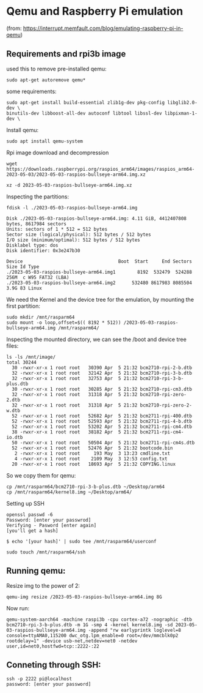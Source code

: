 # Qemu and Raspberry Pi emulation 
(from: https://interrupt.memfault.com/blog/emulating-raspberry-pi-in-qemu)

## Requirements and rpi3b image
used this to remove pre-installed qemu:
 ~~~
sudo apt-get autoremove qemu*
 ~~~

some requirements:
~~~
sudo apt-get install build-essential zlib1g-dev pkg-config libglib2.0-dev \
binutils-dev libboost-all-dev autoconf libtool libssl-dev libpixman-1-dev \
~~~
Install qemu:
  ~~~
sudo apt install qemu-system
~~~

Rpi image download and decompression
~~~
wget https://downloads.raspberrypi.org/raspios_arm64/images/raspios_arm64-2023-05-03/2023-05-03-raspios-bullseye-arm64.img.xz

xz -d 2023-05-03-raspios-bullseye-arm64.img.xz
~~~

Inspecting the partitions:
~~~
fdisk -l ./2023-05-03-raspios-bullseye-arm64.img

Disk ./2023-05-03-raspios-bullseye-arm64.img: 4.11 GiB, 4412407808 bytes, 8617984 sectors
Units: sectors of 1 * 512 = 512 bytes
Sector size (logical/physical): 512 bytes / 512 bytes
I/O size (minimum/optimal): 512 bytes / 512 bytes
Disklabel type: dos
Disk identifier: 0x3e247b30

Device                                   Boot  Start     End Sectors  Size Id Type
./2023-05-03-raspios-bullseye-arm64.img1        8192  532479  524288  256M  c W95 FAT32 (LBA)
./2023-05-03-raspios-bullseye-arm64.img2      532480 8617983 8085504  3.9G 83 Linux
~~~

We need the Kernel and the device tree for the emulation, by mounting the first partition:
~~~
sudo mkdir /mnt/rasparm64
sudo mount -o loop,offset=$(( 8192 * 512)) /2023-05-03-raspios-bullseye-arm64.img /mnt/rasparm64/
~~~

Inspecting the mounted directory, we can see the /boot and device tree files:
~~~
ls -ls /mnt/image/
total 30244
  30 -rwxr-xr-x 1 root root   30390 Apr  5 21:32 bcm2710-rpi-2-b.dtb
  32 -rwxr-xr-x 1 root root   32142 Apr  5 21:32 bcm2710-rpi-3-b.dtb
  32 -rwxr-xr-x 1 root root   32753 Apr  5 21:32 bcm2710-rpi-3-b-plus.dtb
  30 -rwxr-xr-x 1 root root   30285 Apr  5 21:32 bcm2710-rpi-cm3.dtb
  32 -rwxr-xr-x 1 root root   31318 Apr  5 21:32 bcm2710-rpi-zero-2.dtb
  32 -rwxr-xr-x 1 root root   31318 Apr  5 21:32 bcm2710-rpi-zero-2-w.dtb
  52 -rwxr-xr-x 1 root root   52682 Apr  5 21:32 bcm2711-rpi-400.dtb
  52 -rwxr-xr-x 1 root root   52593 Apr  5 21:32 bcm2711-rpi-4-b.dtb
  52 -rwxr-xr-x 1 root root   53202 Apr  5 21:32 bcm2711-rpi-cm4.dtb
  38 -rwxr-xr-x 1 root root   38182 Apr  5 21:32 bcm2711-rpi-cm4-io.dtb
  50 -rwxr-xr-x 1 root root   50504 Apr  5 21:32 bcm2711-rpi-cm4s.dtb
  52 -rwxr-xr-x 1 root root   52476 Apr  5 21:32 bootcode.bin
   2 -rwxr-xr-x 1 root root     193 May  3 13:23 cmdline.txt
   4 -rwxr-xr-x 1 root root    2109 May  3 12:53 config.txt
  20 -rwxr-xr-x 1 root root   18693 Apr  5 21:32 COPYING.linux
~~~

So we copy them for qemu:
~~~
cp /mnt/rasparm64/bcm2710-rpi-3-b-plus.dtb ~/Desktop/arm64
cp /mnt/rasparm64/kernel8.img ~/Desktop/arm64/
~~~

Setting up SSH
~~~
openssl passwd -6
Password: [enter your passwrod]
Verifying - Pasword [enter again]
[you'll get a hash]

$ echo '[your hash]' | sudo tee /mnt/rasparm64/userconf

sudo touch /mnt/rasparm64/ssh
~~~

## Running qemu:
Resize img to the power of 2:
~~~
qemu-img resize /2023-05-03-raspios-bullseye-arm64.img 8G
~~~

Now run:
~~~
qemu-system-aarch64 -machine raspi3b -cpu cortex-a72 -nographic -dtb bcm2710-rpi-3-b-plus.dtb -m 1G -smp 4 -kernel kernel8.img -sd 2023-05-03-raspios-bullseye-arm64.img -append "rw earlyprintk loglevel=8 console=ttyAMA0,115200 dwc_otg.lpm_enable=0 root=/dev/mmcblk0p2 rootdelay=1" -device usb-net,netdev=net0 -netdev user,id=net0,hostfwd=tcp::2222-:22
~~~

## Conneting through SSH:
~~~
ssh -p 2222 pi@localhost
password: [enter your password]
~~~

